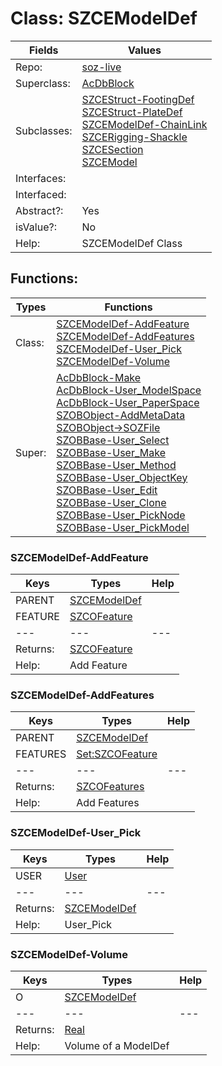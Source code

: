 
# Class:	SZCEModelDef

| Fields | Values |
| --------- | --------- |
| Repo: | [soz-live](/repos/soz-live.html) |
| Superclass: | [AcDbBlock](AcDbBlock.html) |
| Subclasses: | [SZCEStruct-FootingDef](SZCEStruct-FootingDef.html) <br> [SZCEStruct-PlateDef](SZCEStruct-PlateDef.html) <br> [SZCEModelDef-ChainLink](SZCEModelDef-ChainLink.html) <br> [SZCERigging-Shackle](SZCERigging-Shackle.html) <br> [SZCESection](SZCESection.html) <br> [SZCEModel](SZCEModel.html) |
| Interfaces: |  |
| Interfaced: |  |
| Abstract?: | Yes |
| isValue?: | No |
| Help: | SZCEModelDef Class |


## Functions:

| Types | Functions |
| --------- | --------- |
| Class: | [SZCEModelDef-AddFeature](#SZCEModelDef-AddFeature) <br> [SZCEModelDef-AddFeatures](#SZCEModelDef-AddFeatures) <br> [SZCEModelDef-User_Pick](#SZCEModelDef-User_Pick) <br> [SZCEModelDef-Volume](#SZCEModelDef-Volume) |
| Super: | [AcDbBlock-Make](AcDbBlock.html) <br> [AcDbBlock-User_ModelSpace](AcDbBlock.html) <br> [AcDbBlock-User_PaperSpace](AcDbBlock.html) <br> [SZOBObject-AddMetaData](SZOBObject.html) <br> [SZOBObject->SOZFile](SZOBObject.html) <br> [SZOBBase-User_Select](SZOBBase.html) <br> [SZOBBase-User_Make](SZOBBase.html) <br> [SZOBBase-User_Method](SZOBBase.html) <br> [SZOBBase-User_ObjectKey](SZOBBase.html) <br> [SZOBBase-User_Edit](SZOBBase.html) <br> [SZOBBase-User_Clone](SZOBBase.html) <br> [SZOBBase-User_PickNode](SZOBBase.html) <br> [SZOBBase-User_PickModel](SZOBBase.html) |


### SZCEModelDef-AddFeature

| Keys | Types | Help |
| --------- | --------- | --------- |
| PARENT | [SZCEModelDef](SZCEModelDef.html) |  |
| FEATURE | [SZCOFeature](SZCOFeature.html) |  |
| --- | --- | --- |
| Returns: | [SZCOFeature](SZCOFeature.html) |
| Help: | Add Feature |

### SZCEModelDef-AddFeatures

| Keys | Types | Help |
| --------- | --------- | --------- |
| PARENT | [SZCEModelDef](SZCEModelDef.html) |  |
| FEATURES | [Set:SZCOFeature](SZCOFeature.html) |  |
| --- | --- | --- |
| Returns: | [SZCOFeatures](SZCOFeatures.html) |
| Help: | Add Features |

### SZCEModelDef-User_Pick

| Keys | Types | Help |
| --------- | --------- | --------- |
| USER | [User](User.html) |  |
| --- | --- | --- |
| Returns: | [SZCEModelDef](SZCEModelDef.html) |
| Help: | User_Pick |

### SZCEModelDef-Volume

| Keys | Types | Help |
| --------- | --------- | --------- |
| O | [SZCEModelDef](SZCEModelDef.html) |  |
| --- | --- | --- |
| Returns: | [Real](Real.html) |
| Help: | Volume of a ModelDef |

